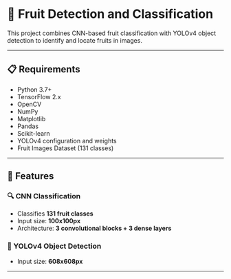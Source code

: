# 🍎 Fruit Detection and Classification

This project combines CNN-based fruit classification with YOLOv4 object detection to identify and locate fruits in images.

---

## 📋 Requirements

- Python 3.7+
- TensorFlow 2.x
- OpenCV
- NumPy
- Matplotlib
- Pandas
- Scikit-learn
- YOLOv4 configuration and weights
- Fruit Images Dataset (131 classes)

---

## 🧠 Features

### 🔍 CNN Classification
- Classifies **131 fruit classes**
- Input size: **100x100px**
- Architecture: **3 convolutional blocks + 3 dense layers**

### 🎯 YOLOv4 Object Detection
- Input size: **608x608px**

---

